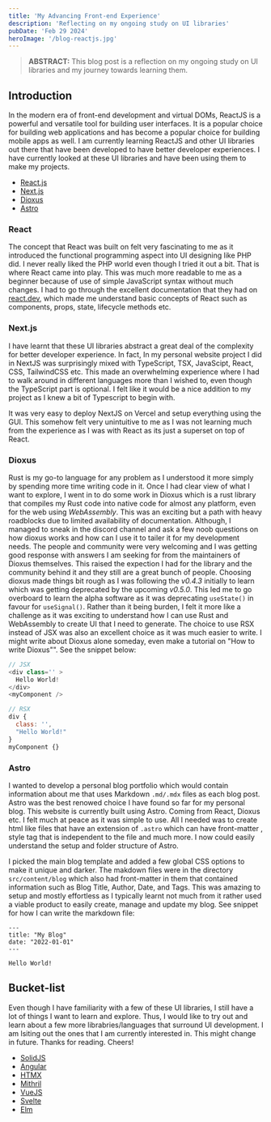 ```yaml
---
title: 'My Advancing Front-end Experience'
description: 'Reflecting on my ongoing study on UI libraries'
pubDate: 'Feb 29 2024'
heroImage: '/blog-reactjs.jpg'
---
```


> __ABSTRACT:__ This blog post is a reflection on my ongoing study on UI libraries and my journey towards learning them.

## Introduction

In the modern era of front-end development and virtual DOMs, ReactJS is a powerful and versatile tool for building user interfaces. It is a popular choice for building web applications and has become a popular choice for building mobile apps as well. I am currently learning ReactJS and other UI libraries out there that have been developed to have better developer experiences. I have currently looked at these UI libraries and have been using them to make my projects.

- [React.js](https://react.dev)
- [Next.js](https://nextjs.org)
- [Dioxus](https://dioxuslabs.com)
- [Astro](https://astro.build)

### React

The concept that React was built on felt very fascinating to me as it introduced the functional programming aspect into UI designing like PHP did. I never really liked the PHP world even though I tried it out a bit. That is where React came into play. This was much more readable to me as a beginner because of use of simple JavaScript syntax without much changes. I had to go through the excellent documentation that they had on [react.dev](https://react.dev/learn), which made me understand basic concepts of React such as components, props, state, lifecycle methods etc.

### Next.js

I have learnt that these UI libraries abstract a great deal of the complexity for better developer experience. In fact, In my personal website project I did in NextJS was surprisingly mixed with TypeScript, TSX, JavaScipt, React, CSS, TailwindCSS etc. This made an overwhelming experience where I had to walk around in different languages more than I wished to, even though the TypeScript part is optional. I felt like it would be a nice addition to my project as I knew a bit of Typescript to begin with.

It was very easy to deploy NextJS on Vercel and setup everything using the GUI. This somehow felt very unintuitive to me as I was not learning much from the experience as I was with React as its just a superset on top of React.

### Dioxus

Rust is my go-to language for any problem as I understood it more simply by spending more time writing code in it. Once I had clear view of what I want to explore, I went in to do some work in Dioxus which is a rust library that compiles my Rust code into native code for almost any platform, even for the web using _WebAssembly_. This was an exciting but a path with heavy roadblocks due to limited availability of documentation. Although, I managed to sneak in the discord channel and ask a few noob questions on how dioxus works and how can I use it to tailer it for my development needs. The people and community were very welcoming and I was getting good response with answers I am seeking for from the maintainers of Dioxus themselves. This raised the expection I had for the library and the community behind it and they still are a great bunch of people.
Choosing dioxus made things bit rough as I was following the _v0.4.3_ initially to learn which was getting deprecated by the upcoming _v0.5.0_. This led me to go overboard to learn the alpha software as it was deprecating `useState()` in favour for `useSignal()`. Rather than it being burden, I felt it more like a challenge as it was exciting to understand how I can use Rust and WebAssembly to create UI that I need to generate. The choice to use RSX instead of JSX was also an excellent choice as it was much easier to write. I might write about Dioxus alone someday, even make a tutorial on "How to write Dioxus"". See the snippet below:

```js
// JSX
<div class='' >
  Hello World!
</div>
<myComponent />
```

```js
// RSX
div {
  class: '',
  "Hello World!"
}
myComponent {}
```

### Astro

I wanted to develop a personal blog portfolio which would contain information about me that uses Markdown `.md/.mdx` files as each blog post. Astro was the best renowed choice I have found so far for my personal blog. This website is currently built using Astro. Coming from React, Dioxus etc. I felt much at peace as it was simple to use. All I needed was to create html like files that have an extension of `.astro` which can have front-matter , style tag that is independent to the file and much more. I now could easily understand the setup and folder structure of Astro.

I picked the main blog template and added a few global CSS options to make it unique and darker. The makdown files were in the directory `src/content/blog` which also had front-matter in them that contained information such as Blog Title, Author, Date, and Tags. This was amazing to setup and mostly effortless as I typically learnt not much from it rather used a viable product to easily create, manage and update my blog. See snippet for how I can write the markdown file:

```mdx
---
title: "My Blog"
date: "2022-01-01"
---

Hello World!
```

## Bucket-list

Even though I have familiarity with a few of these UI libraries, I still have a lot of things I want to learn and explore. Thus, I would like to try out and learn about a few more librabries/languages that surround UI development. I am lsiting out the ones that I am currently interested in. This might change in future. Thanks for reading. Cheers!

- [SolidJS](https://www.solidjs.com)
- [Angular](https://www.angular.io)
- [HTMX](https://htmx.org)
- [Mithril](https://mithril.js.org)
- [VueJS](https://www.vuejs.org)
- [Svelte](https://svelte.dev)
- [Elm](https://elm-lang.org)
